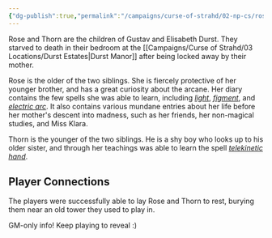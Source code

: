 ```yaml
---
{"dg-publish":true,"permalink":"/campaigns/curse-of-strahd/02-np-cs/rosavalda-and-thornboldt-durst/","tags":["npc/building/durst-estates"]}
---
```


Rose and Thorn are the children of Gustav and Elisabeth Durst. They starved to death in their bedroom at the [[Campaigns/Curse of Strahd/03 Locations/Durst Estates\|Durst Manor]] after being locked away by their mother.

Rose is the older of the two siblings. She is fiercely protective of her younger brother, and has a great curiosity about the arcane. Her diary contains the few spells she was able to learn, including [*light*](https://2e.aonprd.com/Spells.aspx?ID=1585), *[figment](https://2e.aonprd.com/Spells.aspx?ID=1528)*, and [*electric arc*](https://2e.aonprd.com/Spells.aspx?ID=1509). It also contains various mundane entries about her life before her mother's descent into madness, such as her friends, her non-magical studies, and Miss Klara.

Thorn is the younger of the two siblings. He is a shy boy who looks up to his older sister, and through her teachings was able to learn the spell [*telekinetic hand*](https://2e.aonprd.com/Spells.aspx?ID=1715).

## Player Connections
The players were successfully able to lay Rose and Thorn to rest, burying them near an old tower they used to play in.

GM-only info! Keep playing to reveal :)